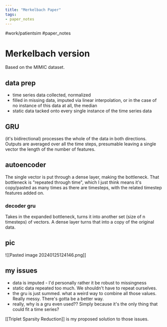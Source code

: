 ```yaml
---
title: "Merkelbach Paper"
tags:
- paper_notes
---
```

 #work/patientsim #paper_notes

# Merkelbach version
Based on the MIMIC dataset.
## data prep
- time series data collected, normalized
- filled in missing data, imputed via linear interpolation, or in the case of no instance of this data at all, the median
- static data tacked onto every single instance of the time series data
## GRU
(it's bidirectional)
processes the whole of the data in both directions. Outputs are averaged over all the time steps, presumable leaving a single vector the length of the number of features.

## autoencoder
The single vector is put through a dense layer, making the bottleneck.
That bottleneck is "repeated through time", which I just think means it's copy/pasted as many times as there are timesteps, with the related timestep features added on. 

### decoder gru
Takes in the expanded bottleneck, turns it into another set (size of n timesteps) of vectors. A dense layer turns that into a copy of the original data. 

## pic

![[Pasted image 20240125124146.png]]
## my issues
- data is imputed - I'd personally rather it be robust to missingness
- static data repeated too much. We shouldn't have to repeat ourselves.
- the gru is just summed. what a weird way to combine all those values. Really messy. There's gotta be a better way.
- really, why is a gru even used?? Simply because it's the only thing that could fit a time series?

[[Triplet Sparsity Reduction]] is my proposed solution to those issues.